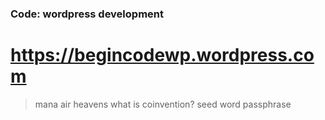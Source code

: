 ### Code: wordpress development

# https://begincodewp.wordpress.com

















> mana air heavens
> what is coinvention?
> seed word passphrase
